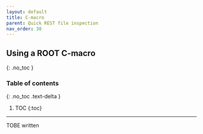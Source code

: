 ```yaml
---
layout: default
title: C-macro
parent: Quick REST file inspection
nav_order: 30
---
```


## Using a ROOT C-macro
{: .no_toc }

### Table of contents
{: .no_toc .text-delta }

1. TOC
{:toc}

---

TOBE written

